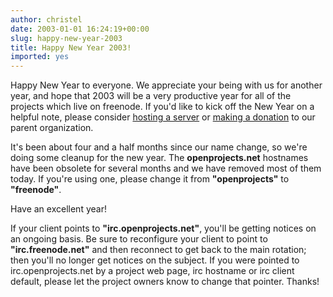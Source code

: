 ```yaml
---
author: christel
date: 2003-01-01 16:24:19+00:00
slug: happy-new-year-2003
title: Happy New Year 2003!
imported: yes
---
```

Happy New Year to everyone.  We appreciate your being with us for another year, and hope that 2003 will be a very productive year for all of the projects which live on  freenode.  If you'd like to kick off the New Year on a helpful note, please consider  [hosting a server](http://freenode.net/hosting_ircd.shtml)  or  [making a donation](http://freenode.net/contributions.shtml)  to our parent organization.

It's been about four and a half months since our name change, so we're doing some cleanup for the new year. The **openprojects.net** hostnames have been obsolete for several months and we have removed most of them today. If you're using one, please change it from **"openprojects"** to **"freenode"**.

Have an excellent year!

If your client points to **"irc.openprojects.net"**, you'll be getting notices on an ongoing basis.  Be sure to reconfigure your client to point to **"irc.freenode.net"** and then reconnect to get back to the main rotation; then you'll no longer get notices on the subject. If you were pointed to irc.openprojects.net by a project web page, irc hostname or irc client default, please let the project owners know to change that pointer. Thanks!

